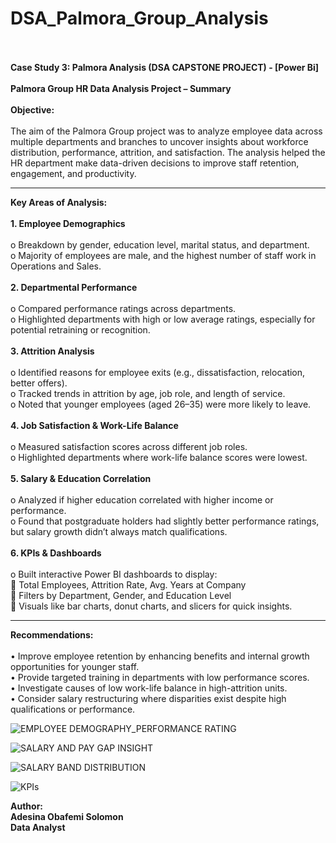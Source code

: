 # DSA_Palmora_Group_Analysis <br><br>
**Case Study 3: Palmora Analysis (DSA CAPSTONE PROJECT) - [Power Bi]** <br><br>
**Palmora Group HR Data Analysis Project – Summary** <br><br>
**Objective:**<br><br>
The aim of the Palmora Group project was to analyze employee data across multiple departments and branches to uncover insights about workforce distribution, performance, attrition, and satisfaction. The analysis helped the HR department make data-driven decisions to improve staff retention, engagement, and productivity.
________________________________________
**Key Areas of Analysis:** <br><br>
**1.	Employee Demographics**<br><br>
o	Breakdown by gender, education level, marital status, and department.<br>
o	Majority of employees are male, and the highest number of staff work in Operations and Sales.<br><br>
**2.	Departmental Performance**<br><br>
o	Compared performance ratings across departments.<br>
o	Highlighted departments with high or low average ratings, especially for potential retraining or recognition.<br><br>
**3.	Attrition Analysis**<br><br>
o	Identified reasons for employee exits (e.g., dissatisfaction, relocation, better offers).<br>
o	Tracked trends in attrition by age, job role, and length of service.<br>
o	Noted that younger employees (aged 26–35) were more likely to leave.<br><br>
**4.	Job Satisfaction & Work-Life Balance**<br><br>
o	Measured satisfaction scores across different job roles.<br>
o	Highlighted departments where work-life balance scores were lowest.<br><br>
**5.	Salary & Education Correlation**<br><br>
o	Analyzed if higher education correlated with higher income or performance.<br>
o	Found that postgraduate holders had slightly better performance ratings, but salary growth didn’t always match qualifications.<br><br>
**6.	KPIs & Dashboards**<br><br>
o	Built interactive Power BI dashboards to display:<br>
	Total Employees, Attrition Rate, Avg. Years at Company<br>
	Filters by Department, Gender, and Education Level<br>
	Visuals like bar charts, donut charts, and slicers for quick insights.<br>
________________________________________
**Recommendations:** <br><br>
•	Improve employee retention by enhancing benefits and internal growth opportunities for younger staff. <br>
•	Provide targeted training in departments with low performance scores. <br>
•	Investigate causes of low work-life balance in high-attrition units. <br>
•	Consider salary restructuring where disparities exist despite high qualifications or performance. <br>

![EMPLOYEE DEMOGRAPHY_PERFORMANCE RATING](https://github.com/user-attachments/assets/3eaa2785-d56b-4019-ae68-eb37a9fbd6ee)

![SALARY AND PAY GAP INSIGHT](https://github.com/user-attachments/assets/88b47520-be9a-4e71-a4cb-c6012fa467c9)

![SALARY BAND DISTRIBUTION](https://github.com/user-attachments/assets/3a6c2d4c-40d0-4909-8f3d-c8729cdbf47a)

![KPIs](https://github.com/user-attachments/assets/2fad06cd-e759-45e5-aea8-ce1c63961c5a)




**Author:** <br>
**Adesina Obafemi Solomon**  <br>
**Data Analyst**

